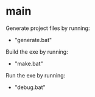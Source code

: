 # main
Generate project files by running:
- "generate.bat"

Build the exe by running:
- "make.bat"

Run the exe by running:
- "debug.bat"
